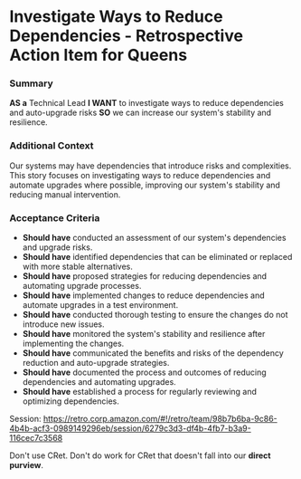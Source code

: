 
# Investigate Ways to Reduce Dependencies - Retrospective Action Item for Queens
### Summary
**AS a** Technical Lead
**I WANT** to investigate ways to reduce dependencies and auto-upgrade risks
**SO** we can increase our system's stability and resilience.

### Additional Context
Our systems may have dependencies that introduce risks and complexities. This story focuses on investigating ways to reduce dependencies and automate upgrades where possible, improving our system's stability and reducing manual intervention.

### Acceptance Criteria

- **Should have** conducted an assessment of our system's dependencies and upgrade risks.
- **Should have** identified dependencies that can be eliminated or replaced with more stable alternatives.
- **Should have** proposed strategies for reducing dependencies and automating upgrade processes.
- **Should have** implemented changes to reduce dependencies and automate upgrades in a test environment.
- **Should have** conducted thorough testing to ensure the changes do not introduce new issues.
- **Should have** monitored the system's stability and resilience after implementing the changes.
- **Should have** communicated the benefits and risks of the dependency reduction and auto-upgrade strategies.
- **Should have** documented the process and outcomes of reducing dependencies and automating upgrades.
- **Should have** established a process for regularly reviewing and optimizing dependencies.

Session: https://retro.corp.amazon.com/#!/retro/team/98b7b6ba-9c86-4b4b-acf3-0989149296eb/session/6279c3d3-df4b-4fb7-b3a9-116cec7c3568

Don't use CRet. Don't do work for CRet that doesn't fall into our **direct purview**.
